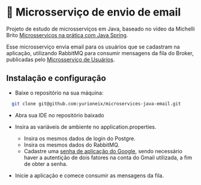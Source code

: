 # 📩 Microsserviço de envio de email
Projeto de estudo de microsserviços em Java, baseado no vídeo da Michelli Brito [Microsserviços na prática com Java Spring](https://www.youtube.com/watch?v=ZnECi2gatMs&t=4335s).

Esse microsserviço envia email para os usuários que se cadastram na aplicação, utilizando RabbitMQ para consumir mensagens da fila do Broker, publicadas pelo [Microsserviço de Usuários](https://github.com/yurioneix/microservices-java-user).

## Instalação e configuração
- Baixe o repositório na sua máquina:
```bash
  git clone git@github.com:yurioneix/microservices-java-email.git
```

- Abra sua IDE no repositório baixado

- Insira as variáveis de ambiente no application.properties.
  - Insira os mesmos dados de login do Postgre.
  - Insira os mesmos dados do RabbitMQ.
  - Cadastre uma [senha de aplicação do Google](https://support.google.com/accounts/answer/185833), sendo necessário haver a autentição de dois fatores na conta do Gmail utilizada, a fim de obter a senha. 
- Inicie a aplicação e comece consumir as mensagens da fila.
